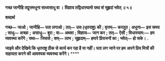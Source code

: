 **गच्छ जानीहि तद्वृत्तमधुना साध्वसाधु वा ।** **विज्ञाय तद्विधास्यामो यथा शं सुहृदां भवेत् ॥ ५॥** 

**शब्दार्थ** 

**गच्छ—** **जाओ** **; जानीहि—** **पता लगाओ** **; तत्—** **उस (धृतराष्ट्र) की** **; वृत्तम्—** **करतूत** **; अधुना—** **इस समय** **; साधु—** **अच्छा** **;** **असाधु—** **बुरा** **; वा—** **अथवा** **; विज्ञाय—** **जान कर** **; तत्—** **ऐसी** **; विधास्याम:—** **हम व्यवस्था करेंगे** **; यथा—** **जिससे** **; शम्—** **लाभ** **;** **सुहृदाम्—** **हमारे प्रियजनों का** **; भवेत्—** **हो सके।** **.** 

**जाइये और देखिये कि धृतराष्ट्र ठीक से कार्य कर रहा है या नहीं। पता लग जाने पर हम** **अपने प्रिय मित्रों की सहायता करने की आवश्यक व्यवस्था करेंगे।** **** 